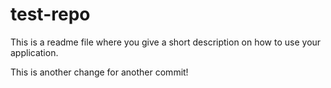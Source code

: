 # test-repo
This is a readme file where you give a short description on how to use your application.

This is another change for another commit!